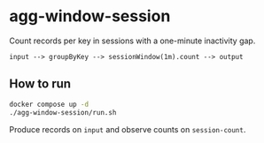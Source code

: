 # agg-window-session

Count records per key in sessions with a one-minute inactivity gap.

```
input --> groupByKey --> sessionWindow(1m).count --> output
```

## How to run

```bash
docker compose up -d
./agg-window-session/run.sh
```

Produce records on `input` and observe counts on `session-count`.
